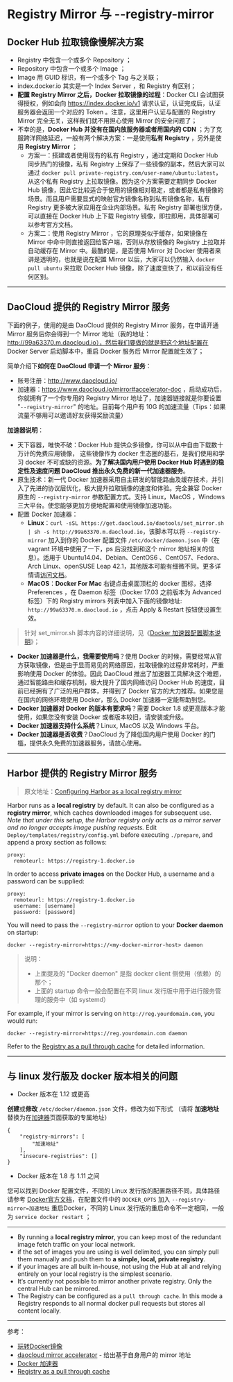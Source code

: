 # Registry Mirror 与 --registry-mirror

## Docker Hub 拉取镜像慢解决方案

- Registry 中包含一个或多个 Repository ；
- Repository 中包含一个或多个 Image ；
- Image 用 GUID 标识，有一个或多个 Tag 与之关联；
- index.docker.io 其实是一个 Index Server ，和 Registry 有区别；
- **配置 Registry Mirror 之后，Docker 拉取镜像的过程**：Docker CLI 会试图获得授权，例如会向 https://index.docker.io/v1 请求认证，认证完成后，认证服务器会返回一个对应的 Token 。注意，这里用户认证与配置的 Registry Mirror 完全无关，这样我们就不用担心使用 Mirror 的安全问题了；
- 不幸的是，**Docker Hub 并没有在国内放服务器或者用国内的 CDN** ；为了克服跨洋网络延迟，一般有两个解决方案：一是使用**私有 Registry** ，另外是使用 **Registry Mirror** ；
    - 方案一：搭建或者使用现有的私有 Registry ，通过定期和 Docker Hub 同步热门的镜像，私有 Registry 上保存了一些镜像的副本，然后大家可以通过 `docker pull private-registry.com/user-name/ubuntu:latest`，从这个私有 Registry 上拉取镜像。因为这个方案需要定期同步 Docker Hub 镜像，因此它比较适合于使用的镜像相对稳定，或者都是私有镜像的场景。而且用户需要显式的映射官方镜像名称到私有镜像名称，私有 Registry 更多被大家应用在企业内部场景。私有 Registry 部署也很方便，可以直接在 Docker Hub 上下载 Registry 镜像，即拉即用，具体部署可以参考官方文档。
    - 方案二：使用 Registry Mirror ，它的原理类似于缓存，如果镜像在 Mirror 中命中则直接返回给客户端，否则从存放镜像的 Registry 上拉取并自动缓存在 Mirror 中。最酷的是，是否使用 Mirror 对 Docker 使用者来讲是透明的，也就是说在配置 Mirror 以后，大家可以仍然输入 `docker pull ubuntu` 来拉取 Docker Hub 镜像，除了速度变快了，和以前没有任何区别。


----------

## DaoCloud 提供的 Registry Mirror 服务

下面的例子，使用的是由 DaoCloud 提供的 Registry Mirror 服务，在申请开通 Mirror 服务后你会得到一个 Mirror 地址（我的地址：http://99a63370.m.daocloud.io），然后我们要做的就是把这个地址配置在 Docker Server 启动脚本中，重启 Docker 服务后 Mirror 配置就生效了；


简单介绍下**如何在 DaoCloud 申请一个 Mirror 服务**：

- 账号注册：http://www.daocloud.io/
- 加速器：https://www.daocloud.io/mirror#accelerator-doc ，启动成功后，你就拥有了一个你专用的 Registry Mirror 地址了，加速器链接就是你要设置 "`--registry-mirror`" 的地址。目前每个用户有 10G 的加速流量（Tips：如果流量不够用可以邀请好友获得奖励流量）

**加速器说明**：

- 天下容器，唯快不破：Docker Hub 提供众多镜像，你可以从中自由下载数十万计的免费应用镜像， 这些镜像作为 docker 生态圈的基石，是我们使用和学习 docker 不可或缺的资源。**为了解决国内用户使用 Docker Hub 时遇到的稳定性及速度问题 DaoCloud 推出永久免费的新一代加速器服务**。
- 原生技术：新一代 Docker 加速器采用自主研发的智能路由及缓存技术，并引入了先进的协议层优化，极大提升拉取镜像的速度和体验。完全兼容 Docker 原生的 `--registry-mirror` 参数配置方式。支持 Linux，MacOS ，Windows 三大平台。使您能够更加方便地配置和使用镜像加速功能。
- 配置 Docker 加速器：
    - **Linux**：`curl -sSL https://get.daocloud.io/daotools/set_mirror.sh | sh -s http://99a63370.m.daocloud.io`，该脚本可以将 `--registry-mirror` 加入到你的 Docker 配置文件 `/etc/docker/daemon.json` 中（在 vagrant 环境中使用了一下，ps 后没找到和这个 mirror 地址相关的信息）。适用于 Ubuntu14.04、Debian、CentOS6 、CentOS7、Fedora、Arch Linux、openSUSE Leap 42.1，其他版本可能有细微不同。更多详情请[访问文档](http://guide.daocloud.io/dcs/daocloud-9153151.html)。
    - **MacOS**：**Docker For Mac** 右键点击桌面顶栏的 docker 图标，选择 Preferences ，在 Daemon 标签（Docker 17.03 之前版本为 Advanced 标签）下的 Registry mirrors 列表中加入下面的镜像地址: `http://99a63370.m.daocloud.io` ，点击 Apply & Restart 按钮使设置生效。

> 针对 set_mirror.sh 脚本内容的详细说明，见《[Docker 加速器配置脚本说明](https://gitee.com/moooofly/SecretGarden/blob/master/Docker%20%E5%8A%A0%E9%80%9F%E5%99%A8%E9%85%8D%E7%BD%AE%E8%84%9A%E6%9C%AC%E8%AF%B4%E6%98%8E.md)》；
    
- **Docker 加速器是什么，我需要使用吗**？使用 Docker 的时候，需要经常从官方获取镜像，但是由于显而易见的网络原因，拉取镜像的过程非常耗时，严重影响使用 Docker 的体验。因此 DaoCloud 推出了加速器工具解决这个难题，通过智能路由和缓存机制，极大提升了国内网络访问 Docker Hub 的速度，目前已经拥有了广泛的用户群体，并得到了 Docker 官方的大力推荐。如果您是在国内的网络环境使用 Docker，那么 Docker 加速器一定能帮助到您。
- **Docker 加速器对 Docker 的版本有要求吗**？需要 Docker 1.8 或更高版本才能使用，如果您没有安装 Docker 或者版本较旧，请安装或升级。
- **Docker 加速器支持什么系统**？Linux, MacOS 以及 Windows 平台。
- **Docker 加速器是否收费**？DaoCloud 为了降低国内用户使用 Docker 的门槛，提供永久免费的加速器服务，请放心使用。


----------

## Harbor 提供的 Registry Mirror 服务

> 原文地址：[Configuring Harbor as a local registry mirror](https://github.com/vmware/harbor/blob/master/contrib/Configure_mirror.md)

Harbor runs as a **local registry** by default. It can also be configured as a **registry mirror**, which caches downloaded images for subsequent use. *Note that under this setup, the Harbor registry only acts as a mirror server and no longer accepts image pushing requests.* Edit `Deploy/templates/registry/config.yml` before executing `./prepare`, and append a proxy section as follows:


```
proxy:
  remoteurl: https://registry-1.docker.io
```

In order to access **private images** on the Docker Hub, a username and a password can be supplied:

```
proxy:
  remoteurl: https://registry-1.docker.io
  username: [username]
  password: [password]
```

You will need to pass the `--registry-mirror` option to your **Docker daemon** on startup:

```
docker --registry-mirror=https://<my-docker-mirror-host> daemon
```

> 说明：
> 
> - 上面提及的 "Docker daemon" 是指 docker client 侧使用（依赖）的那个；
> - 上面的 startup 命令一般会配置在不同 linux 发行版中用于进行服务管理的服务中（如 systemd）


For example, if your mirror is serving on `http://reg.yourdomain.com`, you would run:

```
docker --registry-mirror=https://reg.yourdomain.com daemon
```

Refer to the [Registry as a pull through cache](https://docs.docker.com/registry/recipes/mirror/) for detailed information.


----------


## 与 linux 发行版及 docker 版本相关的问题

- Docker 版本在 1.12 或更高

**创建**或**修改** `/etc/docker/daemon.json` 文件，修改为如下形式 （请将 **加速地址** 替换为在[加速器](https://www.daocloud.io/mirror#accelerator-doc)页面获取的专属地址）

```
{
    "registry-mirrors": [
        "加速地址"
    ],
    "insecure-registries": []
}
```

- Docker 版本在 1.8 与 1.11 之间

您可以找到 Docker 配置文件，不同的 Linux 发行版的配置路径不同，具体路径请参考 [Docker官方文档](https://docs.docker.com/engine/admin/)，在配置文件中的 `DOCKER_OPTS` 加入 `--registry-mirror=加速地址` 重启Docker，不同的 Linux 发行版的重启命令不一定相同，一般为 `service docker restart` ；


----------

- By running a **local registry mirror**, you can keep most of the redundant image fetch traffic on your local network.
- if the set of images you are using is well delimited, you can simply pull them manually and push them to **a simple, local, private registry**.
- if your images are all built in-house, not using the Hub at all and relying entirely on your local registry is the simplest scenario.
- It’s currently not possible to mirror another private registry. Only the central Hub can be mirrored.
- The Registry can be configured as a `pull through cache`. In this mode a Registry responds to all normal docker pull requests but stores all content locally.


----------


参考：

- [玩转Docker镜像](http://blog.daocloud.io/how-to-master-docker-image/)
- [daocloud mirror accelerator](https://www.daocloud.io/mirror#accelerator-doc) - 给出基于自身用户的 mirror 地址
- [Docker 加速器](http://guide.daocloud.io/dcs/daocloud-9153151.html) 
- [Registry as a pull through cache](https://docs.docker.com/registry/recipes/mirror/)
